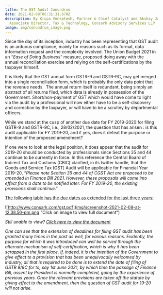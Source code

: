 ```yaml
---
title: The GST Audit Conundrum
date: 2021-02-08T06:31:31.670Z
description: By Krupa Venkatesh, Partner & Chief Catalyst and Akshay Jain,
  Associate Director, Tax & Technology, Consark Advisory Services LLP
image: img/conundrum_image.png
---
```

Since the day of its inception, industry has been representing that GST audit is an arduous compliance, mainly for reasons such as its format, data information request and the complexity involved. The Union Budget 2021 in an “*Ease of Doing Business*” measure, proposed doing away with the annual reconciliation exercise and relying on the self-certifications by the taxpayer himself. 

It is likely that the GST annual form GSTR-9 and GSTR-9C, may get merged into a single reconciliation form, which is probably the only data point that the revenue needs.  The annual return itself is redundant, being simply an abstract of all returns filed, which data is already in possession of the Government. Short/non-payment of GST which would have come to light via the audit by a professional will now either have to be a self-discovery and correction by the taxpayer, or will have to be a scrutiny by departmental officers. 

While we stand at the cusp of another due date for FY 2019-2020 for filing GSTR-9 and GSTR-9C, i.e., 28/02/2021, the question that has arisen : is this audit applicable for FY 2019-20, and if yes, does it defeat the purpose or intention of the proposed amendment?

If one were to look at the legal position, it does appear that the audit for 2019-20 should be conducted by professionals since Sections 35 and 44 continue to be currently in force. In this reference the Central Board of Indirect Tax and Customs (CBIC) clarified, in its twitter handle, that the Goods and Service Tax (GST) Audit will be applicable for Financial Year 2019-20, “*Please note Section 35 and 44 of CGST Act are proposed to be amended in Finance Bill 2021. However, these proposals will come into effect from a date to be notified later. For FY 2019-20, the existing provisions shall continue*.” 

[The following table has the due dates as extended for the last three years:](http://www.consark.com/gst.pdf)

![http://www.consark.com/gst.pdf](img/screenshot-2021-02-08-at-12.38.50-pm.png "Click on image to view full document")

*Still unable to view? [Click here to view the document](http://www.consark.com/gst.pdf)*

*One can see that the extension of deadlines for filing GST audit has been granted many times in the past as well, for various reasons. Evidently, the purpose for which it was introduced can well be served through the alternate mechanism of self-certification, which is why it has been scrapped in the first place. If, indeed, it is the intention of the Government to give effect to a provision that has been unequivocally welcomed by industry, all that is required to be done is to extend the date of filing of GSTR 9/9C for to, say 1st June 2021, by which time the passage of Finance Bill, assent by President is normally completed, going by the experience of previous years.  Once the relevant provisions are taken off the statute by giving effect to the amendment, then the question of GST audit for 19-20 will not arise.*